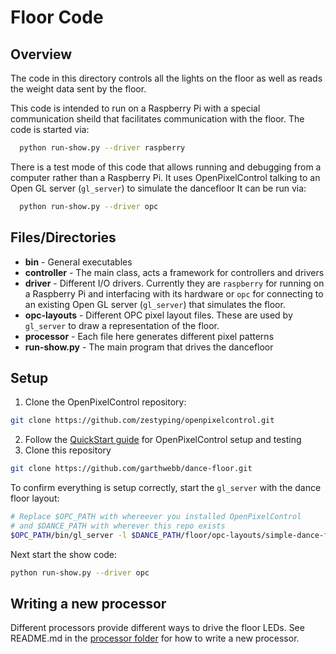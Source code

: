 # Floor Code

## Overview

The code in this directory controls all the lights on the floor as well as reads the weight data sent by the floor.

This code is intended to run on a Raspberry Pi with a special communication sheild that facilitates communication with the floor.  The code is started via:
```bash
  python run-show.py --driver raspberry
```
There is a test mode of this code that allows running and debugging from a computer rather than a Raspberry Pi.  It uses OpenPixelControl talking to an Open GL server (`gl_server`) to simulate the dancefloor   It can be run via:
```bash
  python run-show.py --driver opc
```

## Files/Directories

* **bin** - General executables
* **controller** - The main class, acts a framework for controllers and drivers
* **driver** - Different I/O drivers.  Currently they are `raspberry` for running on a Raspberry Pi and interfacing with its hardware or `opc` for connecting to an existing Open GL server (`gl_server`) that simulates the floor.
* **opc-layouts** - Different OPC pixel layout files.  These are used by `gl_server` to draw a representation of the floor.
* **processor** - Each file here generates different pixel patterns
* **run-show.py** - The main program that drives the dancefloor

## Setup

1. Clone the OpenPixelControl repository:
```bash
git clone https://github.com/zestyping/openpixelcontrol.git
```
2. Follow the [QuickStart guide](https://github.com/zestyping/openpixelcontrol#quickstart-simulator) for OpenPixelControl setup and testing
3. Clone this repository
```bash
git clone https://github.com/garthwebb/dance-floor.git
```

To confirm everything is setup correctly, start the `gl_server` with the dance floor layout:
```bash
# Replace $OPC_PATH with whereever you installed OpenPixelControl
# and $DANCE_PATH with wherever this repo exists
$OPC_PATH/bin/gl_server -l $DANCE_PATH/floor/opc-layouts/simple-dance-floor.json
```
Next start the show code:
```bash
python run-show.py --driver opc
```

## Writing a new processor

Different processors provide different ways to drive the floor LEDs. See README.md in the [processor folder](https://github.com/garthwebb/dance-floor/tree/master/floor/processor) for how to write a new processor.
